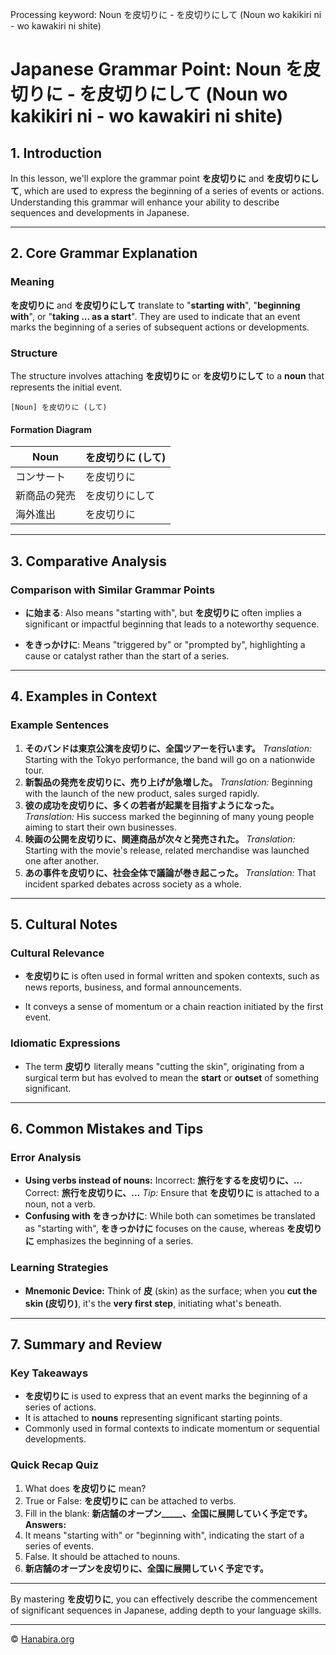 Processing keyword: Noun を皮切りに - を皮切りにして (Noun wo kakikiri ni - wo kawakiri ni shite)
# Japanese Grammar Point: Noun を皮切りに - を皮切りにして (Noun wo kakikiri ni - wo kawakiri ni shite)

## 1. Introduction
In this lesson, we'll explore the grammar point **を皮切りに** and **を皮切りにして**, which are used to express the beginning of a series of events or actions. Understanding this grammar will enhance your ability to describe sequences and developments in Japanese.

---
## 2. Core Grammar Explanation
### Meaning
**を皮切りに** and **を皮切りにして** translate to "**starting with**", "**beginning with**", or "**taking ... as a start**". They are used to indicate that an event marks the beginning of a series of subsequent actions or developments.
### Structure
The structure involves attaching **を皮切りに** or **を皮切りにして** to a **noun** that represents the initial event.
```plaintext
[Noun] を皮切りに (して)
```
#### Formation Diagram
| **Noun**             | を皮切りに (して) |
|----------------------|------------------|
| コンサート           | を皮切りに        |
| 新商品の発売         | を皮切りにして    |
| 海外進出             | を皮切りに        |
---
## 3. Comparative Analysis
### Comparison with Similar Grammar Points
- **に始まる**: Also means "starting with", but **を皮切りに** often implies a significant or impactful beginning that leads to a noteworthy sequence.
  
- **をきっかけに**: Means "triggered by" or "prompted by", highlighting a cause or catalyst rather than the start of a series.
---
## 4. Examples in Context
### Example Sentences
1. **そのバンドは東京公演を皮切りに、全国ツアーを行います。**
   *Translation:* Starting with the Tokyo performance, the band will go on a nationwide tour.
2. **新製品の発売を皮切りに、売り上げが急増した。**
   *Translation:* Beginning with the launch of the new product, sales surged rapidly.
3. **彼の成功を皮切りに、多くの若者が起業を目指すようになった。**
   *Translation:* His success marked the beginning of many young people aiming to start their own businesses.
4. **映画の公開を皮切りに、関連商品が次々と発売された。**
   *Translation:* Starting with the movie's release, related merchandise was launched one after another.
5. **あの事件を皮切りに、社会全体で議論が巻き起こった。**
   *Translation:* That incident sparked debates across society as a whole.
---
## 5. Cultural Notes
### Cultural Relevance
- **を皮切りに** is often used in formal written and spoken contexts, such as news reports, business, and formal announcements.
  
- It conveys a sense of momentum or a chain reaction initiated by the first event.
### Idiomatic Expressions
- The term **皮切り** literally means "cutting the skin", originating from a surgical term but has evolved to mean the **start** or **outset** of something significant.
---
## 6. Common Mistakes and Tips
### Error Analysis
- **Using verbs instead of nouns:**
  Incorrect: **旅行をするを皮切りに、...**
  Correct: **旅行を皮切りに、...**
  *Tip:* Ensure that **を皮切りに** is attached to a noun, not a verb.
- **Confusing with **をきっかけに****:
  While both can sometimes be translated as "starting with", **をきっかけに** focuses on the cause, whereas **を皮切りに** emphasizes the beginning of a series.
### Learning Strategies
- **Mnemonic Device:** Think of **皮** (skin) as the surface; when you **cut the skin (皮切り)**, it's the **very first step**, initiating what's beneath.
---
## 7. Summary and Review
### Key Takeaways
- **を皮切りに** is used to express that an event marks the beginning of a series of actions.
- It is attached to **nouns** representing significant starting points.
- Commonly used in formal contexts to indicate momentum or sequential developments.
### Quick Recap Quiz
1. What does **を皮切りに** mean?
2. True or False: **を皮切りに** can be attached to verbs.
3. Fill in the blank:
   **新店舗のオープン_____、全国に展開していく予定です。**
**Answers:**
1. It means "starting with" or "beginning with", indicating the start of a series of events.
2. False. It should be attached to nouns.
3. **新店舗のオープンを皮切りに、全国に展開していく予定です。**
---
By mastering **を皮切りに**, you can effectively describe the commencement of significant sequences in Japanese, adding depth to your language skills.


---

© [Hanabira.org](https://hanabira.org)
